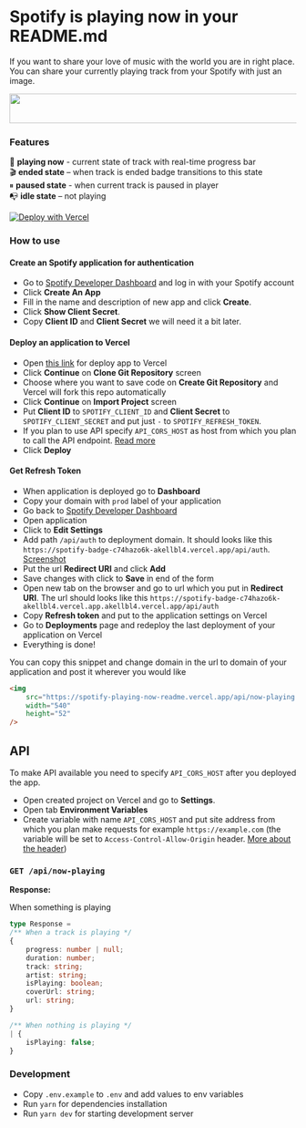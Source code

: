 # Spotify is playing now in your README.md

If you want to share your love of music with the world you are in right place. You can share your currently playing track from your Spotify with just an image.

<img src="https://spotify-badge.vercel.app/api/now-playing.svg" width="540" height="52">

### Features

🎸 **playing now** - current state of track with real-time progress bar  
🎬 **ended state** – when track is ended badge transitions to this state  
⏸ **paused state** - when current track is paused in player  
📭 **idle state** – not playing

[![Deploy with Vercel](https://vercel.com/button)](https://vercel.com/new/git/external?repository-url=https%3A%2F%2Fgithub.com%2Fakellbl4%2Fspotify-playing-now-readme&env=SPOTIFY_CLIENT_ID,SPOTIFY_CLIENT_SECRET,SPOTIFY_REFRESH_TOKEN,VERCEL_URL&envDescription=Spotify%20credentials%20should%20be%20provided.&envLink=https%3A%2F%2Fgithub.com%2Fakellbl4%2Fspotify-playing-now-readme%2Fblob%2Fmain%2FREADME.md&project-name=spotify-playing-now-readme)

### How to use

#### Create an Spotify application for authentication

- Go to [Spotify Developer Dashboard](https://developer.spotify.com/dashboard/) and log in with your Spotify account
- Click **Create An App**
- Fill in the name and description of new app and click **Create**.
- Click **Show Client Secret**.
- Copy **Client ID** and **Client Secret** we will need it a bit later.

#### Deploy an application to Vercel

- Open [this link](https://vercel.com/new/git/external?repository-url=https%3A%2F%2Fgithub.com%2Fakellbl4%2Fspotify-playing-now-readme&env=SPOTIFY_CLIENT_ID,SPOTIFY_CLIENT_SECRET,SPOTIFY_REFRESH_TOKEN,VERCEL_URL&envDescription=Spotify%20credentials%20should%20be%20provided.&envLink=https%3A%2F%2Fgithub.com%2Fakellbl4%2Fspotify-playing-now-readme%2Fblob%2Fmain%2FREADME.md&project-name=spotify-playing-now-readme) for deploy app to Vercel
- Click **Continue** on **Clone Git Repository** screen
- Choose where you want to save code on **Create Git Repository** and Vercel will fork this repo automatically
- Click **Continue** on **Import Project** screen
- Put **Client ID** to `SPOTIFY_CLIENT_ID` and **Client Secret** to `SPOTIFY_CLIENT_SECRET` and put just `-` to `SPOTIFY_REFRESH_TOKEN`.
- If you plan to use API specify `API_CORS_HOST` as host from which you plan to call the API endpoint. [Read more](#api)
- Click **Deploy**

#### Get Refresh Token

- When application is deployed go to **Dashboard**
- Copy your domain with `prod` label of your application
- Go back to [Spotify Developer Dashboard](https://developer.spotify.com/dashboard/)
- Open application
- Click to **Edit Settings**
- Add path `/api/auth` to deployment domain. It should looks like this `https://spotify-badge-c74hazo6k-akellbl4.vercel.app/api/auth`.
  [Screenshot](https://github.com/akellbl4/spotify-badge/blob/25e8d27aaff69e93ffb7a933a615b7e114fc58cc/screenshots/vercel-domain.png)
- Put the url **Redirect URI** and click **Add**
- Save changes with click to **Save** in end of the form
- Open new tab on the browser and go to url which you put in **Redirect URI**. The url should looks like this `https://spotify-badge-c74hazo6k-akellbl4.vercel.app.akellbl4.vercel.app/api/auth`
- Copy **Refresh token** and put to the application settings on Vercel
- Go to **Deployments** page and redeploy the last deployment of your application on Vercel
- Everything is done!

You can copy this snippet and change domain in the url to domain of your application and post it wherever you would like

```html
<img
	src="https://spotify-playing-now-readme.vercel.app/api/now-playing.svg"
	width="540"
	height="52"
/>
```

## API

To make API available you need to specify `API_CORS_HOST` after you deployed the app.

- Open created project on Vercel and go to **Settings**.
- Open tab **Environment Variables**
- Create variable with name `API_CORS_HOST` and put site address from which you plan make requests for example `https://example.com` (the variable will be set to `Access-Control-Allow-Origin` header. [More about the header](https://developer.mozilla.org/en-US/docs/Web/HTTP/Headers/Access-Control-Allow-Origin))

### `GET /api/now-playing`

**Response:**

When something is playing

```ts
type Response = 
/** When a track is playing */
{
	progress: number | null;
	duration: number;
	track: string;
	artist: string;
	isPlaying: boolean;
	coverUrl: string;
	url: string;
}

/** When nothing is playing */
| {
	isPlaying: false;
}
```
### Development

- Copy `.env.example` to `.env` and add values to env variables
- Run `yarn` for dependencies installation
- Run `yarn dev` for starting development server
